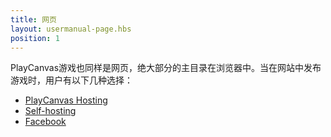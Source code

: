 ```yaml
---
title: 网页
layout: usermanual-page.hbs
position: 1
---
```


PlayCanvas游戏也同样是网页，绝大部分的主目录在浏览器中。当在网站中发布游戏时，用户有以下几种选择：

* [PlayCanvas Hosting][1]
* [Self-hosting][2]
* [Facebook][3]

[1]: /user-manual/publishing/web/playcanvas-hosting
[2]: /user-manual/publishing/web/self-hosting
[3]: /user-manual/publishing/web/facebook
